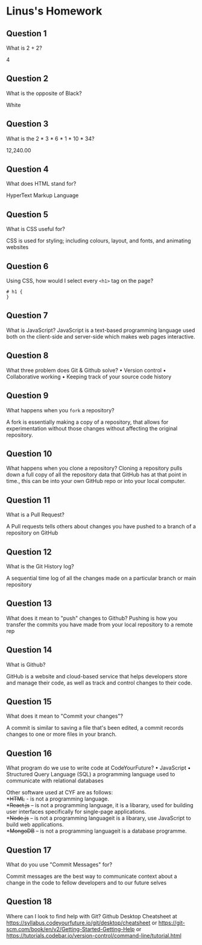 # Linus's Homework

## Question 1

What is 2 + 2?

4

## Question 2

What is the opposite of Black?

White

## Question 3

What is the 2 * 3 * 6 * 1  * 10 * 34?

12,240.00

## Question 4

What does HTML stand for?

HyperText Markup Language

## Question 5

What is CSS useful for?

CSS is used for styling; including colours, layout, and fonts, and animating websites

## Question 6

Using CSS, how would I select every `<h1>` tag on the page?

    # h1 {
    }
   
## Question 7

What is JavaScript?
JavaScript is a text-based programming language used both on the client-side and server-side which makes web pages interactive.

## Question 8

What three problem does Git & Github solve?
• Version control
• Collaborative working
• Keeping track of your source code history

## Question 9

What happens when you `fork` a repository?

A fork is essentially making a copy of a repository, that allows for experimentation without those changes without affecting the original repository.

## Question 10

What happens when you clone a repository?
Cloning a repository pulls down a full copy of all the repository data that GitHub has at that point in time., this can be into your own GitHub repo or into your local computer.

## Question 11

What is a Pull Request?

A Pull requests tells others about changes you have pushed to a branch of a repository on GitHub

## Question 12

What is the Git History log?

A sequential time log of all the changes made on a particular branch or main repository

## Question 13

What does it mean to "push" changes to Github?
Pushing is how you transfer the commits you have made from your local repository to a remote rep

## Question 14

What is Github?

GitHub is a website and cloud-based service that helps developers store and manage their code, as well as track and control changes to their code.

## Question 15

What does it mean to "Commit your changes"?

A commit is similar to saving a file that's been edited, a commit records changes to one or more files in your branch.

## Question 16

What program do we use to write code at CodeYourFuture?
• JavaScript
• Structured Query Language (SQL) a programming language used to communicate with relational databases

Other software used at CYF are as follows:<br>
*~~HTML~~ - is not a programming language.<br>
*~~React.js~~ – is not a programming language, it is a libarary, used for building user interfaces specifically for single-page applications. <br>
*~~Node.js~~ – is not a programming languageit is a libarary, use JavaScript to build web applications. <br>
*~~MongoDB~~ – is not a programming languageit is a database programme. <br>

## Question 17

What do you use "Commit Messages" for?

Commit messages are the best way to communicate context about a change in the code to fellow developers and to our future selves

## Question 18

Where can I look to find help with Git?
Github Desktop Cheatsheet at https://syllabus.codeyourfuture.io/git/desktop/cheatsheet or https://git-scm.com/book/en/v2/Getting-Started-Getting-Help or https://tutorials.codebar.io/version-control/command-line/tutorial.html
